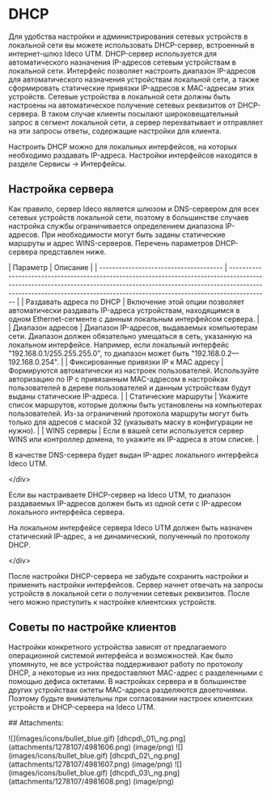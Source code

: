 # DHCP

Для удобства настройки и администрирования сетевых устройств в локальной сети вы можете использовать DHCP-сервер, встроенный в интернет-шлюз Ideco UTM. DHCP-сервер используется для автоматического назначения IP-адресов сетевым устройствам в локальной сети. Интерфейс позволяет настроить диапазон IP-адресов для автоматического назначения устройствам локальной сети, а также сформировать статические привязки IP-адресов к MAC-адресам этих устройств. Сетевые устройства в локальной сети должны быть настроены на автоматическое получение сетевых реквизитов от DHCP-сервера. В таком случае клиенты посылают широковещательный запрос в сегмент локальной сети, а сервер перехватывает и отправляет на эти запросы ответы, содержащие настройки для клиента.

Настроить DHCP можно для локальных интерфейсов, на которых необходимо раздавать IP-адреса. Настройки интерфейсов находятся в разделе Сервисы -&gt; Интерфейсы.

## Настройка сервера

Как правило, сервер Ideco является шлюзом и DNS-сервером для всех сетевых устройств локальной сети, поэтому в большинстве случаев настройка службы ограничивается определением диапазона IP-адресов. При необходимости могут быть заданы статические маршруты и адрес WINS-серверов. Перечень параметров DHCP-сервера представлен ниже.

 \| Параметр \| Описание \| \| -------------------------------------- \| ------------------------------------------------------------------------------------------------------------------------------------------------------------------------------------------------------------------------------------------------------ \| \| Раздавать адреса по DHCP \| Включение этой опции позволяет автоматически раздавать IP-адреса устройствам, находящимся в одном Ethernet-сегменте с данным локальным интерфейсом сервера. \| \| Диапазон адресов \| Диапазон IP-адресов, выдаваемых компьютерам сети. Диапазон должен обязательно умещаться в сеть, указанную на локальном интерфейсе. Например, если локальный интерфейс "192.168.0.1/255.255.255.0", то диапазон может быть "192.168.0.2—192.168.0.254". \| \| Фиксированные привязки IP к MAC адресу \| Формируются автоматически из настроек пользователей. Используйте авторизацию по IP с привязанным MAC-адресом в настройках пользователей в дереве пользователей и данным устройствам будут выданы статические IP-адреса. \| \| Статические маршруты \| Укажите список маршрутов, которые должны быть установлены на компьютерах пользователей. Из-за ограничений протокола маршруты могут быть только для адресов с маской 32 \(указывать маску в конфигурации не нужно\). \| \| WINS серверы \| Если в вашей сети используется сервер WINS или контроллер домена, то укажите их IP-адреса в этом списке. \|

В качестве DNS-сервера будет выдан IP-адрес локального интерфейса Ideco UTM.

&lt;/div&gt;

Если вы настраиваете DHCP-сервер на Ideco UTM, то диапазон раздаваемых IP-адресов должен быть из одной сети с IP-адресом локального интерфейса сервера.

 На локальном интерфейсе сервера Ideco UTM должен быть назначен статический IP-адрес, а не динамический, полученный по протоколу DHCP.

&lt;/div&gt;

После настройки DHCP-сервера не забудьте сохранить настройки и применить настройки интерфейсов. Сервер начнет отвечать на запросы устройств в локальной сети о получении сетевых реквизитов. После чего можно приступить к настройке клиентских устройств.

## Советы по настройке клиентов

Настройки конкретного устройства зависят от предлагаемого операционной системой интерфейса и возможностей. Как было упомянуто, не все устройства поддерживают работу по протоколу DHCP, а некоторые из них предоставляют MAC-адрес с разделенными с помощью дефиса октетами. В настройках сервера и в большинстве других устройствах октеты MAC-адреса разделяются двоеточиями. Поэтому будьте внимательны при согласовании настроек клиентских устройств и DHCP-сервера на Ideco UTM.

 \#\# Attachments:

 !\[\]\(images/icons/bullet\_blue.gif\) \[dhcpd\\_01\\_ng.png\]\(attachments/1278107/4981606.png\) \(image/png\) !\[\]\(images/icons/bullet\_blue.gif\) \[dhcpd\\_02\\_ng.png\]\(attachments/1278107/4981607.png\) \(image/png\) !\[\]\(images/icons/bullet\_blue.gif\) \[dhcpd\\_03\\_ng.png\]\(attachments/1278107/4981608.png\) \(image/png\)

